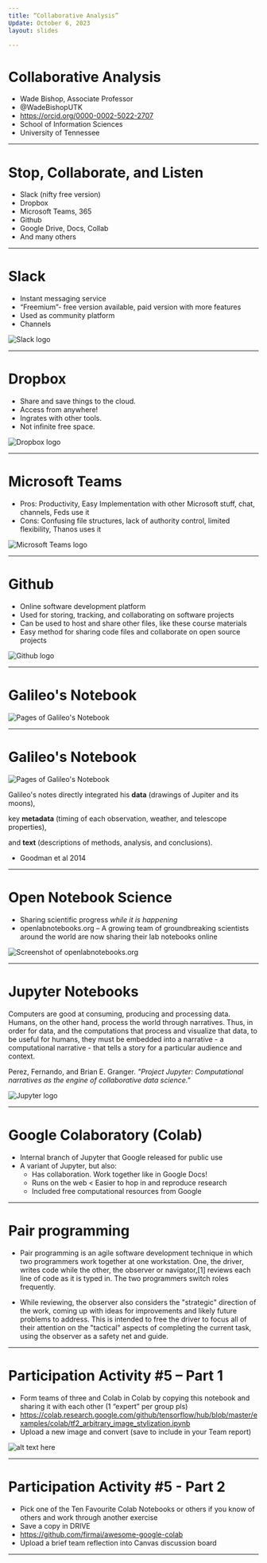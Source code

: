 ```yaml
---
title: “Collaborative Analysis”
Update: October 6, 2023
layout: slides

---
```


# Collaborative Analysis
- Wade Bishop, Associate Professor
- @WadeBishopUTK
- https://orcid.org/0000-0002-5022-2707
- School of Information Sciences
- University of Tennessee

---

# Stop, Collaborate, and Listen

- Slack (nifty free version)
- Dropbox
- Microsoft Teams, 365
- Github
- Google Drive, Docs, Collab
- And many others

---

# Slack

- Instant messaging service
- “Freemium”- free version available, paid version with more features
- Used as community platform
- Channels

![Slack logo](https://github.com/jaxxfox/ScienceLiaisonLibrarianship/blob/main/Slides/Images/SlackIcon.jpg?raw=true)

---

# Dropbox

- Share and save things to the cloud.
- Access from anywhere!
- Ingrates with other tools.
- Not infinite free space.

![Dropbox logo](https://github.com/jaxxfox/ScienceLiaisonLibrarianship/blob/main/Slides/Images/DropboxIcon.jpg?raw=true)

---

# Microsoft Teams

- Pros: Productivity, Easy Implementation with other Microsoft stuff, chat, channels, Feds use it
- Cons: Confusing file structures, lack of authority control, limited flexibility, Thanos uses it

![Microsoft Teams logo](https://github.com/jaxxfox/ScienceLiaisonLibrarianship/blob/main/Slides/Images/MicrosoftTeamsIcon.jpg?raw=true)

---

# Github

- Online software development platform
- Used for storing, tracking, and collaborating on software projects
- Can be used to host and share other files, like these course materials
- Easy method for sharing code files and collaborate on open source projects

![Github logo](https://github.com/jaxxfox/ScienceLiaisonLibrarianship/blob/main/Slides/Images/github-mark.png?raw=true)

---

# Galileo's Notebook

![Pages of Galileo's Notebook](https://github.com/jaxxfox/ScienceLiaisonLibrarianship/blob/main/Slides/Images/Gnotebook1.jpg?raw=true)

---

# Galileo's Notebook 

![Pages of Galileo's Notebook](https://github.com/jaxxfox/ScienceLiaisonLibrarianship/blob/main/Slides/Images/gnotebook2.jpg?raw=true)

Galileo's notes directly integrated his **data** (drawings of Jupiter and its moons),

key **metadata** (timing of each observation, weather, and telescope properties), 

and **text** (descriptions of methods, analysis, and conclusions).

- Goodman et al 2014


---

# Open Notebook Science
- Sharing scientific progress *while it is happening*
- openlabnotebooks.org – A growing team of groundbreaking scientists around the world are now sharing their lab notebooks online

![Screenshot of openlabnotebooks.org](https://github.com/jaxxfox/ScienceLiaisonLibrarianship/blob/main/Slides/Images/Openlabnotebooksorg.jpg?raw=true)

---

# Jupyter Notebooks

Computers are good at consuming, producing and processing data. Humans, on the other hand, process the world through narratives. Thus, in order for data, and the computations that process and visualize that data, to be useful for humans, they must be embedded into a narrative - a computational narrative - that tells a story for a particular audience and context.

Perez, Fernando, and Brian E. Granger. *"Project Jupyter: Computational narratives as the engine of collaborative data science."*

![Jupyter logo](https://github.com/jaxxfox/ScienceLiaisonLibrarianship/blob/main/Slides/Images/JupyterIcon.jpg?raw=true)

---

# Google Colaboratory (Colab)

- Internal branch of Jupyter that Google released for public use
- A variant of Jupyter, but also:
  * Has collaboration. Work together like in Google Docs!
  * Runs on the web < Easier to hop in and reproduce research
  * Included free computational resources from Google

---

# Pair programming

- Pair programming is an agile software development technique in which two programmers work together at one workstation. One, the driver, writes code while the other, the observer or navigator,[1] reviews each line of code as it is typed in. The two programmers switch roles frequently.

- While reviewing, the observer also considers the "strategic" direction of the work, coming up with ideas for improvements and likely future problems to address. This is intended to free the driver to focus all of their attention on the "tactical" aspects of completing the current task, using the observer as a safety net and guide.

---

# Participation Activity #5 – Part 1

- Form teams of three and Colab in Colab by copying this notebook and sharing it with each other (1 “expert” per group pls)
- https://colab.research.google.com/github/tensorflow/hub/blob/master/examples/colab/tf2_arbitrary_image_stylization.ipynb
- Upload a new image and convert (save to include in your Team report)

![alt text here](https://github.com/jaxxfox/ScienceLiaisonLibrarianship/blob/main/Slides/Images/GoogleCollab.jpg?raw=true)

---

# Participation Activity #5 - Part 2

- Pick one of the Ten Favourite Colab Notebooks or others if you know of others and work through another exercise
- Save a copy in DRIVE
- https://github.com/firmai/awesome-google-colab
- Upload a brief team reflection into Canvas discussion board

---
